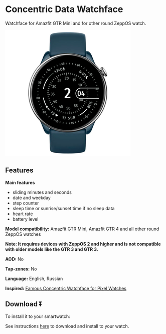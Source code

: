 # Concentric Data Watchface
Watchface for Amazfit GTR Mini and for other round ZeppOS watch.

![demo](./demo-gtr-mini.png)

## Features

**Main features**
- sliding minutes and seconds
- date and weekday
- step counter
- sleep time or sunrise/sunset time if no sleep data
- heart rate
- battery level


**Model compatibility:** Amazfit GTR Mini, Amazfit GTR 4 and all other round ZeppOS watches

**Note: It requires devices with ZeppOS 2 and higher and is not compatible with older models like the GTR 3 and GTR 3.**

**AOD:** No

**Tap-zones:** No

**Language:** English, Russian

**Inspired:** [Famous Concentric Watchface for Pixel Watches](https://play.google.com/store/apps/details?id=com.watchfacedesigns.Concentric)

## Download ⏬

To install it to your smartwatch:

See instructions [here](https://github.com/novvember/amazfit-watchfaces/blob/main/README.md) to download and install to your watch.
